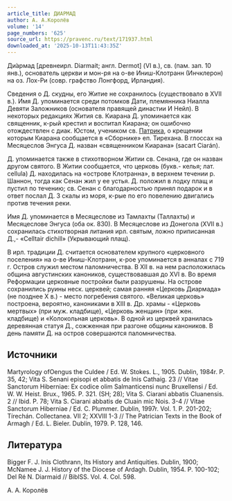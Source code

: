 ```yaml
---
article_title: ДИАРМАД
author: А. А.Королёв
volume: '14'
page_numbers: '625'
source_url: https://pravenc.ru/text/171937.html
downloaded_at: '2025-10-13T11:43:35Z'
---
```


Ди́армад [древнеирл. Diarmait; англ. Dermot] (VI в.), св. (пам. зап. 10 янв.), основатель церкви и мон-ря на о-ве Иниш-Клотранн (Инчклерон) на оз. Лох-Ри (совр. графство Лонгфорд, Ирландия).

Сведения о Д. скудны, его Житие не сохранилось (существовало в XVII в.). Имя Д. упоминается среди потомков Дати, племянника Ниалла Девяти Заложников (основателя правящей династии И Нейл). В некоторых редакциях Жития св. Киарана Д. упоминается как священник, к-рый крестил и воспитал Киарана; он ошибочно отождествлен с диак. Юстом, учеником св. [Патрика](https://pravenc.ru/text/Патрика.html), о крещении которым Киарана сообщается в «Сборнике» еп. Тирехана. В глоссах на Месяцеслов Энгуса Д. назван «священником Киарана» (sacart Ciarán).

Д. упоминается также в стихотворном Житии св. Сенана, где он назван другом святого. В Житии сообщается, что церковь (букв.- келья; лат. cellula) Д. находилась на «острове Клотранна», в верхнем течении р. Шаннон, тогда как Сенан жил у ее устья. Д. положил в лодку плащ и пустил по течению; св. Сенан с благодарностью принял подарок и в ответ послал Д. 3 скалы из моря, к-рые по его повелению двигались против течения реки.

Имя Д. упоминается в Месяцеслове из Тамлахты (Таллахты) и Месяцеслове Энгуса (оба ок. 830). В Месяцеслове из Донегола (XVII в.) сохранилась стихотворная литания ирл. святым, ложно приписанная Д.,- «Celltair dichill» (Укрывающий плащ).

В ирл. традиции Д. считается основателем крупного «церковного поселения» на о-ве Иниш-Клотранн, к-рое упоминается в анналах с 719 г. Остров служил местом паломничества. В XII в. на нем расположилась община августинских каноников, существовавшая до XVI в. Во время Реформации церковные постройки были разрушены. На острове сохранились руины неск. церквей; самая ранняя «Церковь Диармада» (не позднее X в.) - место погребения святого. «Великая церковь» построена, вероятно, канониками в XIII в. Др. храмы - «Церковь мертвых» (при муж. кладбище), «Церковь женщин» (при жен. кладбище) и «Колокольная церковь». В одной из церквей хранилась деревянная статуя Д., сожженная при разгоне общины каноников. В день памяти Д. на остров совершаются паломничества.

## Источники

Martyrology ofOengus the Culdee / Ed. W. Stokes. L., 1905. Dublin, 1984r. P. 35, 42; Vita S. Senani episopi et abbatis de Inis Cathaig. 23 // Vitae Sanctorum Hiberniae: Ex codice olim Salmanticensi nunc Bruxellensi / Ed. W. W. Heist. Brux., 1965. P. 321. (SH; 28); Vita S. Ciarani abbatis Cluanensis. 2 // Ibid. P. 78; Vita S. Ciarani abbatis de Cluain mic Nois. 3-4 // Vitae Sanctorum Hiberniae / Ed. C. Plummer. Dublin, 1997r. Vol. 1. P. 201-202; Tírechán. Collectanea. VII 2; XXVIII 1-3 // The Patrician Texts in the Book of Armagh / Ed. L. Bieler. Dublin, 1979. P. 128, 146.

## Литература

Bigger F. J. Inis Clothrann, Its History and Antiquities. Dublin, 1900; McNamee J. J. History of the Diocese of Ardagh. Dublin, 1954. P. 100-102; Del Ré N. Diarmaid // BiblSS. Vol. 4. Col. 598.

А. А.  Королёв
